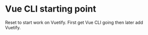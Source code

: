 # Vue CLI starting point

Reset to start work on Vuetify. First get Vue CLI going then later add Vuetify.
